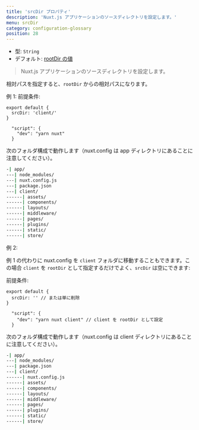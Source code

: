 ```yaml
---
title: 'srcDir プロパティ'
description: 'Nuxt.js アプリケーションのソースディレクトリを設定します。'
menu: srcDir
category: configuration-glossary
position: 28
---
```


- 型: `String`
- デフォルト: [rootDir の値](/docs/2.x/configuration-glossary/configuration-rootdir)

> Nuxt.js アプリケーションのソースディレクトリを設定します。

相対パスを指定すると、`rootDir` からの相対パスになります。

例 1: 前提条件:

```js{}[nuxt.config.js]
export default {
  srcDir: 'client/'
}
```

```js{}[package.json]
  "script": {
    "dev": "yarn nuxt"
  }
```

次のフォルダ構成で動作します（nuxt.config は app ディレクトリにあることに注意してください）。

```bash
-| app/
---| node_modules/
---| nuxt.config.js
---| package.json
---| client/
------| assets/
------| components/
------| layouts/
------| middleware/
------| pages/
------| plugins/
------| static/
------| store/
```

例 2:

例 1 の代わりに nuxt.config を `client` フォルダに移動することもできます。この場合 `client` を `rootDir` として指定するだけでよく、`srcDir` は空にできます:

前提条件:

```js{}[nuxt.config.js]
export default {
  srcDir: '' // または単に削除
}
```

```js{}[package.json]
  "script": {
    "dev": "yarn nuxt client" // client を rootDir として設定
  }
```

次のフォルダ構成で動作します（nuxt.config は client ディレクトリにあることに注意してください）。

```bash
-| app/
---| node_modules/
---| package.json
---| client/
------| nuxt.config.js
------| assets/
------| components/
------| layouts/
------| middleware/
------| pages/
------| plugins/
------| static/
------| store/
```
